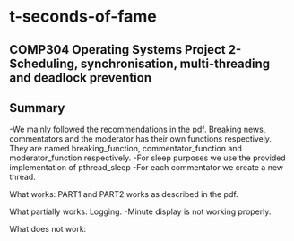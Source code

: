 # t-seconds-of-fame
COMP304 Operating Systems Project 2- Scheduling, synchronisation, multi-threading and deadlock prevention
--
Summary
--
-We mainly followed the recommendations in the pdf. Breaking news, commentators and the moderator has their own functions respectively. They are named breaking_function, commentator_function and moderator_function respectively. 
-For sleep purposes we use the provided implementation of pthread_sleep 
-For each commentator we create a new thread.

What works:
PART1 and PART2 works as described in the pdf.

What partially works: 
Logging. 
-Minute display is not working properly.

What does not work:
